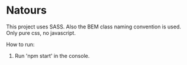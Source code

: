 # Natours

This project uses SASS. Also the BEM class naming convention is used. Only pure css, no javascript.

How to run:
1. Run 'npm start' in the console.